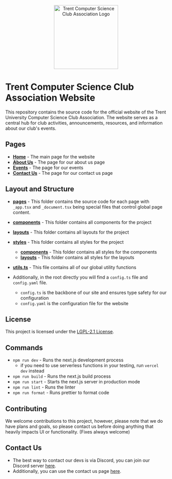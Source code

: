 <p align="center">
  <img src="public/logo.svg" alt="Trent Computer Science Club Association Logo" width="200">
</p>

# Trent Computer Science Club Association Website

This repository contains the source code for the official website of the Trent University Computer Science Club Association. The website serves as a central hub for club activities, announcements, resources, and information about our club's events.

## Pages

- **[Home](https://tcsca.ca)** - The main page for the website
- **[About Us](https://tcsca.ca/About)** - The page for our about us page
- **[Events](https://tcsca.ca/Events)** - The page for our events
- **[Contact Us](https://tcsca.ca/Contact)** - The page for our contact us page

## Layout and Structure

- **[pages](pages)** - This folder contains the source code for each page with `_app.tsx` and `_document.tsx` being special files that control global page content.
- **[components](components)** - This folder contains all components for the project
- **[layouts](layouts)** - This folder contains all layouts for the project
- **[styles](styles)** - This folder contains all styles for the project
  - **[components](styles/components)** - This folder contains all styles for the components
  - **[layouts](styles/layouts)** - This folder contains all styles for the layouts
- **[utils.ts](utils.ts)** - This file contains all of our global utility functions

- Additionally, in the root directly you will find a `config.ts` file and `config.yaml` file.
  - `config.ts` is the backbone of our site and ensures type safety for our configuration
  - `config.yaml` is the configuration file for the website

## License

This project is licensed under the [LGPL-2.1 License](LICENSE).

## Commands

- `npm run dev` - Runs the next.js development process
  - if you need to use serverless functions in your testing, run `vercel dev` instead
- `npm run build` - Runs the next.js build process
- `npm run start` - Starts the next.js server in production mode
- `npm run lint` - Runs the linter
- `npm run format` - Runs prettier to format code

## Contributing

We welcome contributions to this project, however, please note that we do have plans and goals, so please contact us before doing anything that heavily impacts UI or functionality. (Fixes always welcome)

## Contact Us

- The best way to contact our devs is via Discord, you can join our Discord server [here](https://discord.gg/serea2sPAd).
- Additionally, you can use the contact us page [here](https://tcsca.ca/Contact).
